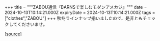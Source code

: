 +++
title = """ZABOU通信『BARNSで楽しむモダンアメカジ』"""
date = 2024-10-13T10:14:21.000Z
expiryDate = 2024-10-13T10:14:21.000Z
tags = ["clothes","ZABOU"]
+++
秋冬ラインナップ揃いましたので、是非ともチェックしてくださいませ。

[[source]](https://zabou.org/2024/10/13/309767/)
